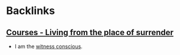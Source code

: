 
# Backlinks
## [Courses - Living from the place of surrender](<Courses - Living from the place of surrender.md>)
- I am the [witness conscious](<witness conscious.md>).

